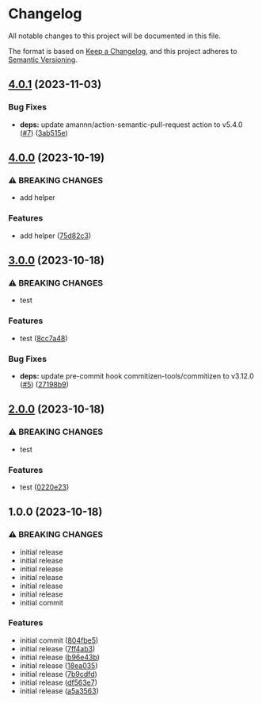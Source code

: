 <!-- markdownlint-disable MD001 MD004 MD012 MD024 -->

# Changelog

All notable changes to this project will be documented in this file.

The format is based on [Keep a Changelog](https://keepachangelog.com/en/1.0.0/), and this project adheres to [Semantic Versioning](https://semver.org/spec/v2.0.0.html).

## [4.0.1](https://github.com/dy-interviews/devcontainer/compare/v4.0.0...v4.0.1) (2023-11-03)


### Bug Fixes

* **deps:** update amannn/action-semantic-pull-request action to v5.4.0 ([#7](https://github.com/dy-interviews/devcontainer/issues/7)) ([3ab515e](https://github.com/dy-interviews/devcontainer/commit/3ab515e801475dd5054f66bff790484b799e0670))

## [4.0.0](https://github.com/dy-interviews/devcontainear/compare/v3.0.0...v4.0.0) (2023-10-19)


### ⚠ BREAKING CHANGES

* add helper

### Features

* add helper ([75d82c3](https://github.com/dy-interviews/devcontainear/commit/75d82c321773bc16b556d3f5c0594c37192e5fa4))

## [3.0.0](https://github.com/dy-interviews/devcontainear/compare/v2.0.0...v3.0.0) (2023-10-18)


### ⚠ BREAKING CHANGES

* test

### Features

* test ([8cc7a48](https://github.com/dy-interviews/devcontainear/commit/8cc7a4871f02efbbd000017c3e5ea0fbbd40296b))


### Bug Fixes

* **deps:** update pre-commit hook commitizen-tools/commitizen to v3.12.0 ([#5](https://github.com/dy-interviews/devcontainear/issues/5)) ([27198b9](https://github.com/dy-interviews/devcontainear/commit/27198b91e9ae8e7a1f280d875c10d152072ffe26))

## [2.0.0](https://github.com/dy-interviews/devcontainear/compare/v1.0.0...v2.0.0) (2023-10-18)


### ⚠ BREAKING CHANGES

* test

### Features

* test ([0220e23](https://github.com/dy-interviews/devcontainear/commit/0220e2365da7321e818df276e33c3bb706dde2b8))

## 1.0.0 (2023-10-18)


### ⚠ BREAKING CHANGES

* initial release
* initial release
* initial release
* initial release
* initial release
* initial release
* initial commit

### Features

* initial commit ([804fbe5](https://github.com/dy-interviews/devcontainear/commit/804fbe5cdf2af02071cdd0d7c0c6c0bd566c483f))
* initial release ([7ff4ab3](https://github.com/dy-interviews/devcontainear/commit/7ff4ab396a3baaaf60e43c0a53d154967c6c7e62))
* initial release ([b96e43b](https://github.com/dy-interviews/devcontainear/commit/b96e43b94dee230ac140894810671e550e28f44b))
* initial release ([18ea035](https://github.com/dy-interviews/devcontainear/commit/18ea0353f1938156b39b26aa2c539a4a864c4df2))
* initial release ([7b9cdfd](https://github.com/dy-interviews/devcontainear/commit/7b9cdfd1a6d012e027c2a0bc991ebc878d79534a))
* initial release ([df563e7](https://github.com/dy-interviews/devcontainear/commit/df563e76fddec92d197c26a2487ba9a8c48d7d2c))
* initial release ([a5a3563](https://github.com/dy-interviews/devcontainear/commit/a5a35632c96d9520f45437e3c98b48a5ab0a67ea))
